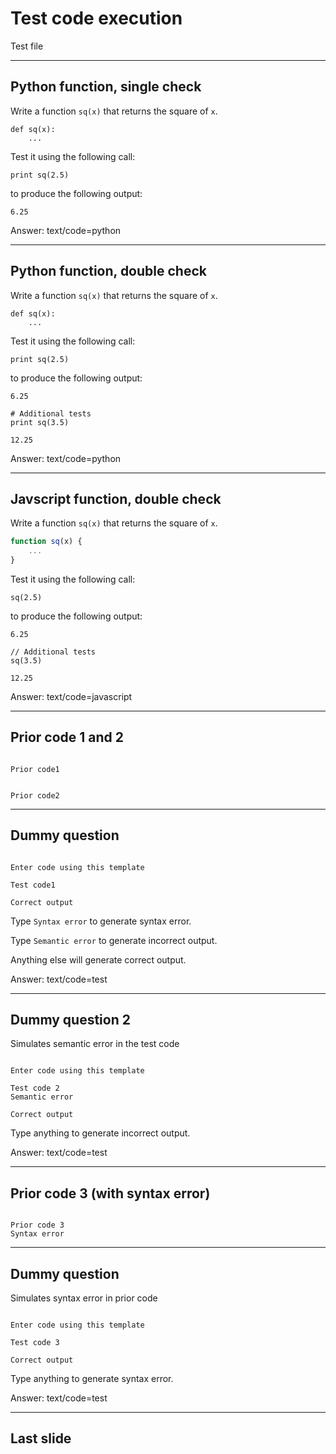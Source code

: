 <!--slidoc-defaults --hide="[Aa]nswer" -->
# Test code execution

Test file

---

## Python function, single check

Write a function `sq(x)` that returns the square of `x`.

```
def sq(x):
    ...

```

Test it using the following call:

```nb_input
print sq(2.5)
```

to produce the following output:

```nb_output
6.25
```

Answer: text/code=python

---

## Python function, double check

Write a function `sq(x)` that returns the square of `x`.

```
def sq(x):
    ...

```

Test it using the following call:

```nb_input
print sq(2.5)
```

to produce the following output:

```nb_output
6.25
```

```nb_input
# Additional tests
print sq(3.5)
```

```nb_output
12.25
```

Answer: text/code=python

---

## Javscript function, double check

Write a function `sq(x)` that returns the square of `x`.

```javascript
function sq(x) {
    ...
}
```

Test it using the following call:

```nb_input
sq(2.5)
```

to produce the following output:

```nb_output
6.25
```

```nb_input
// Additional tests
sq(3.5)
```

```nb_output
12.25
```

Answer: text/code=javascript

---

## Prior code 1 and 2

```nb_python

Prior code1

```

```nb_python

Prior code2

```

---

## Dummy question


```

Enter code using this template

```

```nb_input
Test code1
```

```nb_output
Correct output
```

Type `Syntax error` to generate syntax error. 

Type `Semantic error` to generate incorrect output.

Anything else will generate correct output.

Answer: text/code=test

---

## Dummy question 2

Simulates semantic error in the test code

```

Enter code using this template

```

```nb_input
Test code 2
Semantic error
```

```nb_output
Correct output
```

Type anything to generate incorrect output.

Answer: text/code=test

---

## Prior code 3 (with syntax error)

```nb_python

Prior code 3
Syntax error

```

---

## Dummy question

Simulates syntax error in prior code

```

Enter code using this template

```

```nb_input
Test code 3
```

```nb_output
Correct output
```

Type anything to generate syntax error.

Answer: text/code=test

---

## Last slide

